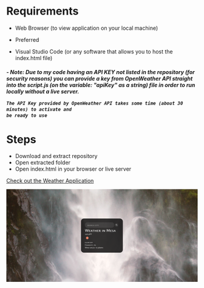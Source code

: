 # Requirements
- Web Browser (to view application on your local machine)

+ Preferred
- Visual Studio Code (or any software that allows you to host the index.html file)
<h5>
    - Note: Due to my code having an API KEY not listed in the repository (for security reasons)
    you can provide a key from OpenWeather API straight into the script.js (on the variable: 
    "apiKey" as a string) file in order to run locally without a live server.

    The API Key provided by OpenWeather API takes some time (about 30 minutes) to activate and
    be ready to use
</h5>

# Steps
- Download and extract repository
- Open extracted folder
- Open index.html in your browser or live server

[Check out the Weather Application](https://sssimpleweather.surge.sh)

![screenshot](./app.png)

